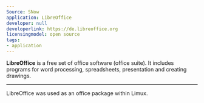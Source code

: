 ```yaml
---
Source: SNow
application: LibreOffice
developer: null
developerlink: https://de.libreoffice.org
licensingmodel: open source
tags:
- application
---
```

__LibreOffice__ is a free set of office software (office suite).
It includes programs for word processing, spreadsheets, presentation and creating drawings.

---

LibreOffice was used as an office package within Limux.
